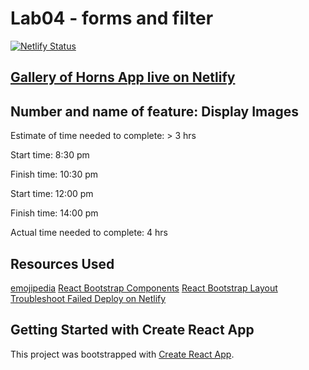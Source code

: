 # Lab04 - forms and filter

[![Netlify Status](https://api.netlify.com/api/v1/badges/5dc6c58a-e39d-43c6-9d8a-feef1e548bde/deploy-status)](https://app.netlify.com/sites/thirsty-wing-044740/deploys)

## [Gallery of Horns App live on Netlify](https://thirsty-wing-044740.netlify.app)

## Number and name of feature: Display Images

Estimate of time needed to complete: > 3 hrs

Start time: 8:30 pm

Finish time: 10:30 pm

Start time: 12:00 pm

Finish time: 14:00 pm

Actual time needed to complete: 4 hrs

## Resources Used

[emojipedia](https://emojipedia.org/unicorn/)
[React Bootstrap Components](https://react-bootstrap.github.io/components/cards/)
[React Bootstrap Layout](https://react-bootstrap.github.io/layout/grid/)
[Troubleshoot Failed Deploy on Netlify](https://answers.netlify.com/t/support-guide-netlify-app-builds-locally-but-fails-on-deploy-case-sensitivity/10754)

## Getting Started with Create React App

This project was bootstrapped with [Create React App](https://github.com/facebook/create-react-app).
